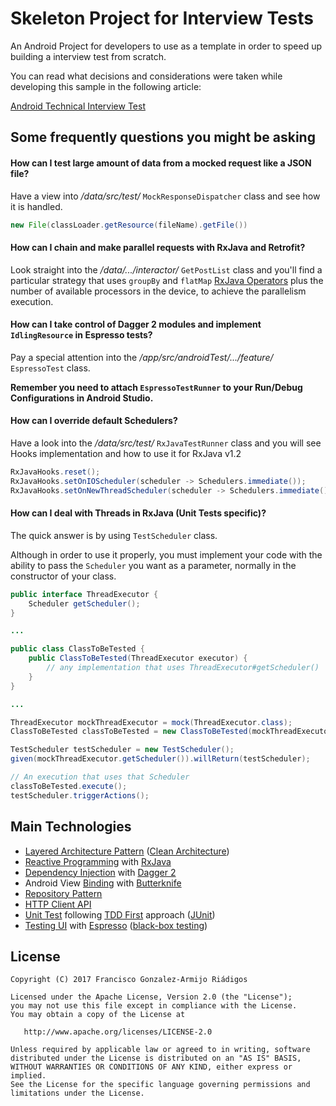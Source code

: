 # Skeleton Project for Interview Tests

An Android Project for developers to use as a template in order to speed up building
a interview test from scratch.

You can read what decisions and considerations were taken while developing this sample in
the following article:

[Android Technical Interview Test](https://medium.com/@kuassivi/android-technical-interview-test-2b4794aa0070)



Some frequently questions you might be asking
-

#### How can I test large amount of data from a mocked request like a JSON file?

Have a view into _/data/src/test/_ `MockResponseDispatcher` class and see how it is handled.

```java
new File(classLoader.getResource(fileName).getFile())
```

#### How can I chain and make parallel requests with RxJava and Retrofit?

Look straight into the _/data/.../interactor/_ `GetPostList` class and you'll find a particular strategy
that uses `groupBy` and `flatMap` [RxJava Operators][16] plus the number of available
processors in the device, to achieve the parallelism execution.

#### How can I take control of Dagger 2 modules and implement `IdlingResource` in Espresso tests?

Pay a special attention into the _/app/src/androidTest/.../feature/_ `EspressoTest` class.

**Remember you need to attach `EspressoTestRunner` to your Run/Debug Configurations in Android Studio.**

#### How can I override default Schedulers?

Have a look into the _/data/src/test/_ `RxJavaTestRunner` class and you will see Hooks implementation
and how to use it for RxJava v1.2

```java
RxJavaHooks.reset();
RxJavaHooks.setOnIOScheduler(scheduler -> Schedulers.immediate());
RxJavaHooks.setOnNewThreadScheduler(scheduler -> Schedulers.immediate());
```

#### How can I deal with Threads in RxJava (Unit Tests specific)?

The quick answer is by using `TestScheduler` class.

Although in order to use it properly, you must implement your code with the ability
to pass the `Scheduler` you want as a parameter, normally in the constructor of your class.

```java
public interface ThreadExecutor {
    Scheduler getScheduler();
}

...

public class ClassToBeTested {
    public ClassToBeTested(ThreadExecutor executor) {
        // any implementation that uses ThreadExecutor#getScheduler()
    }
}

...

ThreadExecutor mockThreadExecutor = mock(ThreadExecutor.class);
ClassToBeTested classToBeTested = new ClassToBeTested(mockThreadExecutor);

TestScheduler testScheduler = new TestScheduler();
given(mockThreadExecutor.getScheduler()).willReturn(testScheduler);

// An execution that uses that Scheduler
classToBeTested.execute();
testScheduler.triggerActions();
```


Main Technologies
-

- [Layered Architecture Pattern][1] ([Clean Architecture][2])
- [Reactive Programming][9] with [RxJava][8]
- [Dependency Injection][3] with [Dagger 2][4]
- Android View [Binding][17] with [Butterknife][5]
- [Repository Pattern][6]
- [HTTP Client API][7]
- [Unit Test][10] following [TDD First][11] approach ([JUnit][12])
- [Testing UI][14] with [Espresso][14] ([black-box testing][15])



License
-

    Copyright (C) 2017 Francisco Gonzalez-Armijo Riádigos

    Licensed under the Apache License, Version 2.0 (the "License");
    you may not use this file except in compliance with the License.
    You may obtain a copy of the License at

       http://www.apache.org/licenses/LICENSE-2.0

    Unless required by applicable law or agreed to in writing, software
    distributed under the License is distributed on an "AS IS" BASIS,
    WITHOUT WARRANTIES OR CONDITIONS OF ANY KIND, either express or implied.
    See the License for the specific language governing permissions and
    limitations under the License.




[1]: https://www.oreilly.com/ideas/software-architecture-patterns/page/2/layered-architecture
[2]: https://8thlight.com/blog/uncle-bob/2012/08/13/the-clean-architecture.html
[3]: https://martinfowler.com/articles/injection.html
[4]: https://google.github.io/dagger/
[5]: http://jakewharton.github.io/butterknife/
[6]: https://msdn.microsoft.com/en-us/library/ff649690.aspx
[7]: https://square.github.io/retrofit/
[8]: https://github.com/ReactiveX/RxJava
[9]: https://medium.com/@kuassivi/functional-reactive-programming-with-rxjava-part-2-78db194e7d35#.7mx0stygm
[10]: https://developer.android.com/training/testing/unit-testing/index.html
[11]: https://www.versionone.com/agile-101/agile-software-programming-best-practices/test-first-programming/
[12]: http://junit.org/junit4/
[13]: https://developer.android.com/training/testing/unit-testing/local-unit-tests.html
[14]: https://google.github.io/android-testing-support-library/docs/espresso/
[15]: http://www.guru99.com/black-box-testing.html
[16]: http://reactivex.io/documentation/operators.html
[17]: http://softwareengineering.stackexchange.com/questions/200115/what-is-early-and-late-binding

